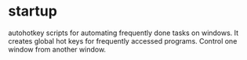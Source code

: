 startup
=======

autohotkey scripts for automating frequently done tasks on windows. It creates global hot keys for frequently accessed programs. Control one window from another window.

